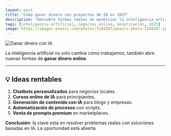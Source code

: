 ```yaml
---
layout: post
title: "Cómo ganar dinero con proyectos de IA en 2025"
description: "Descubre formas reales de monetizar la inteligencia artificial: desde chatbots hasta automatización de negocios."
tags: [inteligencia artificial, negocios online, monetización, 2025]
image: https://images.pexels.com/photos/3184287/pexels-photo-3184287.jpeg
---
```


![Ganar dinero con IA](https://images.pexels.com/photos/3184287/pexels-photo-3184287.jpeg)

La inteligencia artificial no solo cambia cómo trabajamos, también abre nuevas formas de **ganar dinero online**.

---

## 💡 Ideas rentables
1. **Chatbots personalizados** para negocios locales.  
2. **Cursos online de IA** para principiantes.  
3. **Generación de contenido con IA** para blogs y empresas.  
4. **Automatización de procesos** con scripts.  
5. **Venta de prompts premium** en marketplaces.  

**Conclusión**: la clave está en resolver problemas reales con soluciones basadas en IA. La oportunidad está abierta.
